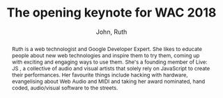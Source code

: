 --- 
title: "The opening keynote for WAC 2018" 
abstract: "Ruth is a web technologist and Google Developer Expert. She likes to educate people about new web technologies and inspire them to try them, coming up with exciting and engaging ways to use them. She's a founding member of Live: JS , a collective of audio and visual artists that solely rely on JavaScript to create their performances. Her favourite things include hacking with hardware, evangelising about Web Audio and MIDI and taking her award nominated, hand coded, audio/visual software to the streets." 
address: "Berlin, Germany" 
author: "John, Ruth"
webAuthor: "Ruth John" 
booktitle: "Proceedings of the International Web Audio Conference" 
editor: "Monschke, Jan and Guttandin, Christoph and Schnell, Norbert and Jenkinson, Thomas and Schaedler, Jack" 
month: "September"
pages: "" 
publisher: "TU Berlin" 
series: "WAC '18"
track: "Keynote"  
year: "2018" 
id: "2018_KN1" 
tags: year2018
media: https://www.youtube.com/watch?v=55ewLshu5xo 
pdflink: none
ISSN: 2663-5844
---